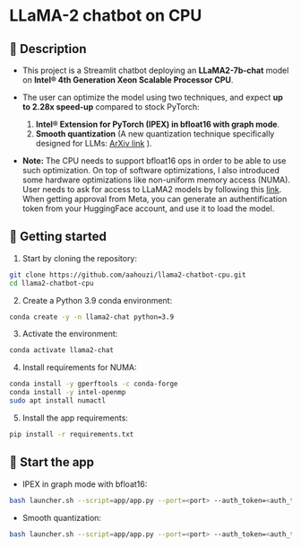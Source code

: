 # LLaMA-2 chatbot on CPU

## :monocle_face: Description
- This project is a Streamlit chatbot deploying an **LLaMA2-7b-chat** model on **Intel® 4th Generation Xeon Scalable Processor CPU**.
- The user can optimize the model using two techniques, and expect **up to 2.28x speed-up** compared to stock PyTorch:
    1. **Intel® Extension for PyTorch (IPEX) in bfloat16 with graph mode**.
    2. **Smooth quantization** (A new quantization technique specifically designed for LLMs: [ArXiv link](https://arxiv.org/pdf/2211.10438.pdf) ).

- **Note:** The CPU needs to support bfloat16 ops in order to be able to use such optimization. On top of software optimizations, I also introduced some hardware optimizations like non-uniform memory access (NUMA). User needs to ask for access to LLaMA2 models by following this [link](https://huggingface.co/meta-llama#:~:text=Welcome%20to%20the%20official%20Hugging,processed%20within%201%2D2%20days). When getting approval from Meta, you can generate an authentification token from your HuggingFace account, and use it to load the model.

## :scroll: Getting started

1. Start by cloning the repository:  
```bash
git clone https://github.com/aahouzi/llama2-chatbot-cpu.git
cd llama2-chatbot-cpu
```
2. Create a Python 3.9 conda environment:
```bash
conda create -y -n llama2-chat python=3.9
```
3. Activate the environment:  
```bash
conda activate llama2-chat
```
4. Install requirements for NUMA:  
```bash
conda install -y gperftools -c conda-forge
conda install -y intel-openmp
sudo apt install numactl
```
5. Install the app requirements:  
```bash
pip install -r requirements.txt
```

## :rocket: Start the app

- IPEX in graph mode with bfloat16:
```bash
bash launcher.sh --script=app/app.py --port=<port> --auth_token=<auth_token> --dtype=bfloat16 --ipex --jit
```

- Smooth quantization:
```bash
bash launcher.sh --script=app/app.py --port=<port> --auth_token=<auth_token> --sq
```



